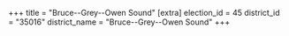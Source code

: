 +++
title = "Bruce--Grey--Owen Sound"
[extra]
election_id = 45
district_id = "35016"
district_name = "Bruce--Grey--Owen Sound"
+++
